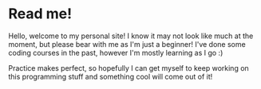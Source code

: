 # Read me!

Hello, welcome to my personal site! I know it may not look like much at the moment, but please bear with me as I'm just a beginner!
I've done some coding courses in the past, however I'm mostly learning as I go :) 

Practice makes perfect, so hopefully I can get myself to keep working on this programming stuff and something cool will come out of it!
